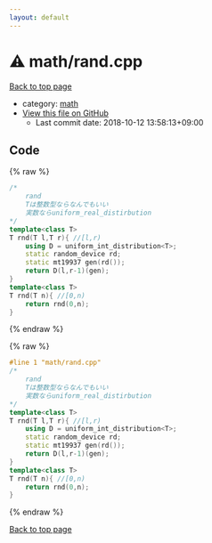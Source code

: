 ```yaml
---
layout: default
---
```


<!-- mathjax config similar to math.stackexchange -->
<script type="text/javascript" async
  src="https://cdnjs.cloudflare.com/ajax/libs/mathjax/2.7.5/MathJax.js?config=TeX-MML-AM_CHTML">
</script>
<script type="text/x-mathjax-config">
  MathJax.Hub.Config({
    TeX: { equationNumbers: { autoNumber: "AMS" }},
    tex2jax: {
      inlineMath: [ ['$','$'] ],
      processEscapes: true
    },
    "HTML-CSS": { matchFontHeight: false },
    displayAlign: "left",
    displayIndent: "2em"
  });
</script>

<script type="text/javascript" src="https://cdnjs.cloudflare.com/ajax/libs/jquery/3.4.1/jquery.min.js"></script>
<script src="https://cdn.jsdelivr.net/npm/jquery-balloon-js@1.1.2/jquery.balloon.min.js" integrity="sha256-ZEYs9VrgAeNuPvs15E39OsyOJaIkXEEt10fzxJ20+2I=" crossorigin="anonymous"></script>
<script type="text/javascript" src="../../assets/js/copy-button.js"></script>
<link rel="stylesheet" href="../../assets/css/copy-button.css" />


# :warning: math/rand.cpp

<a href="../../index.html">Back to top page</a>

* category: <a href="../../index.html#7e676e9e663beb40fd133f5ee24487c2">math</a>
* <a href="{{ site.github.repository_url }}/blob/master/math/rand.cpp">View this file on GitHub</a>
    - Last commit date: 2018-10-12 13:58:13+09:00




## Code

<a id="unbundled"></a>
{% raw %}
```cpp
/*
	rand
	Tは整数型ならなんでもいい
	実数ならuniform_real_distirbution
*/
template<class T>
T rnd(T l,T r){	//[l,r)
	using D = uniform_int_distribution<T>;
	static random_device rd;
	static mt19937 gen(rd());
	return D(l,r-1)(gen);
}
template<class T>
T rnd(T n){	//[0,n)
	return rnd(0,n);
}
```
{% endraw %}

<a id="bundled"></a>
{% raw %}
```cpp
#line 1 "math/rand.cpp"
/*
	rand
	Tは整数型ならなんでもいい
	実数ならuniform_real_distirbution
*/
template<class T>
T rnd(T l,T r){	//[l,r)
	using D = uniform_int_distribution<T>;
	static random_device rd;
	static mt19937 gen(rd());
	return D(l,r-1)(gen);
}
template<class T>
T rnd(T n){	//[0,n)
	return rnd(0,n);
}

```
{% endraw %}

<a href="../../index.html">Back to top page</a>

